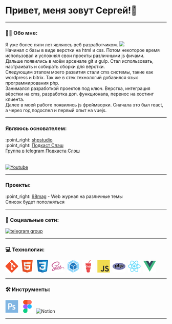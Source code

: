 # Привет, меня зовут Сергей!👋

---

### :man_technologist: Обо мне:

Я уже более пяти лет являюсь веб разработчиком. <img src="https://media.giphy.com/media/WUlplcMpOCEmTGBtBW/giphy.gif" width="30px"><br>
Начинал с базы в виде верстки на html и css. Потом некоторое время использовал и усложнял свои проекты различными js фичами.<br>
Дальше появились в моём арсенале git и gulp. Стал использовать, настраивать и собирать сборки для вёрстки.<br>
Следующим этапом моего развития стали cms системы, такие как wordpress и bitrix. Так же в стек технологий добавился язык программирования php.<br>
Занимался разработкой проектов под ключ. Верстка, интеграция вёрстки на cms, разработка доп. функционала, перенос на хостинг клиента. <br>
Далее в моей работе появились js фреймворки. Сначала это был react, а через год подоспел и первый опыт на vuejs.<br>

---

### Являюсь основателем:

<div>:point_right:  <a href="https://shpstudio.ru/" target="_blank">shpstudio</a></div>
<div>:point_right:  <a href="https://slaaash.ru/" target="_blank">Подкаст Слэш</a></div>

<div>
 <a href="https://t.me/magslaaash" target="_blank">Группа в telegram Подкаста Слэш</a>
</div>
<br>
<br>
<div>
 <a href="https://www.youtube.com/@slaaash_podcast" target="_blank">
<img src="https://cdn-icons-png.flaticon.com/512/3670/3670147.png" width="40" height="40" alt="Youtube"/>
</a>
</div>

---

### Проекты:

<div>:point_right:  <a href="https://www.98mag.kz/" target="_blank">98mag</a> - Web журнал на различные темы</div>
<div>Список будет пополняться</div>

---



### 🤝 Социальные сети:

<div>
 <a href="https://t.me/Serzh_shpalyutin" target="_blank">
<img src="https://cdn-icons-png.flaticon.com/512/2111/2111646.png" width="40" height="40" alt="telegram group" />
</a>
</div>

---

### 💻 Технологии:

<div>
  <img src="https://github.com/devicons/devicon/blob/master/icons/git/git-original.svg" title="git" alt="git" width="40" height="40"/>&nbsp
  <img src="https://github.com/devicons/devicon/blob/master/icons/html5/html5-original.svg" title="html5" alt="html5" width="40" height="40"/>&nbsp
  <img src="https://github.com/devicons/devicon/blob/master/icons/css3/css3-original.svg" title="css" alt="css" width="40" height="40"/>&nbsp
  <img src="https://github.com/devicons/devicon/blob/master/icons/sass/sass-original.svg" title="sass/scss" alt="sass/scss" width="40" height="40"/>&nbsp;
  <img src="https://github.com/devicons/devicon/blob/master/icons/webpack/webpack-original.svg" title="webpack" alt="webpack" width="40" height="40"/>&nbsp;
  <img src="https://github.com/devicons/devicon/blob/master/icons/gulp/gulp-plain.svg" title="gulp" alt="gulp" width="40" height="40"/>&nbsp;
  <img src="https://github.com/devicons/devicon/blob/master/icons/javascript/javascript-original.svg" title="javascript" alt="javascript" width="40" height="40"/>&nbsp
   <img src="https://github.com/devicons/devicon/blob/master/icons/php/php-original.svg" title="php" alt="php" width="40" height="40"/>&nbsp
  <img src="https://github.com/devicons/devicon/blob/master/icons/react/react-original.svg" title="reactjs" alt="reactjs" width="40" height="40"/>&nbsp
  <img src="https://github.com/devicons/devicon/blob/master/icons/vuejs/vuejs-original.svg" title="vuejs" alt="vuejs" width="40" height="40"/>&nbsp
</div>

---

### 🛠 Инструменты:

<div>
  <img src="https://github.com/devicons/devicon/blob/master/icons/photoshop/photoshop-plain.svg" title="photoshop" alt="photoshop" width="40" height="40"/>&nbsp;
  <img src="https://github.com/devicons/devicon/blob/master/icons/figma/figma-original.svg" title="figma" alt="figma" width="40" height="40"/>&nbsp;
  <img src="https://upload.wikimedia.org/wikipedia/commons/e/e9/Notion-logo.svg" title="Notion" alt="Notion" width="40" height="40"/>&nbsp;
</div>

---
